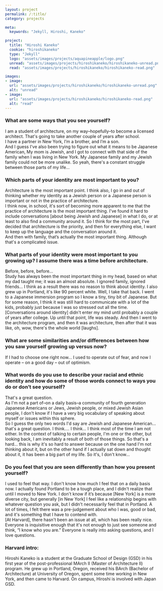 ```yaml
---
layout: project
permalink: /:title/
category: projects

meta:
  keywords: "Jekyll, Hiroshi, Kaneko"

project:
  title: "Hiroshi Kaneko"
  cookie: "hiroshikaneko"
  type: "Jekyll"
  logo: "assets/images/projects/aquapineapple/logo.png"
  unread: "assets/images/projects/hiroshikaneko/hiroshikaneko-unread.png"
  read: "assets/images/projects/hiroshikaneko/hiroshikaneko-read.png"

images:
- image:
  url: "assets/images/projects/hiroshikaneko/hiroshikaneko-unread.png"
  alt: "unread"
- image:
  url: "assets/images/projects/hiroshikaneko/hiroshikaneko-read.png"
  alt: "read"
---
```

<h3>What are some ways that you see yourself?</h3>
<p>
I am a student of architecture, on my way–hopefully–to become a licensed architect. That's going to take another couple of years after school.
<br>
I have a partner in New York, I’m a brother, and I’m a son.
<br>
And I guess I've also been trying to figure out what it means to be Japanese American, My mom is Jewish, and I got to connect with that side of the family when I was living in New York. My Japanese family and my Jewish family could not be more unalike. So yeah, there's a constant struggle between those parts of my life...
</p>

<h3>Which parts of your identity are most important to you?</h3>
<p>
Architecture is the most important point. I think also, I go in and out of thinking whether my identity as a Jewish person or a Japanese person is important or not in the practice of architecture.
<br>
I think now, in school, it's sort of becoming more apparent to me that the practice of architecture is the most important thing. I've found it hard to include conversations [about being Jewish and Japanese] in what I do, or at least to also find a community around it. So I think for the most part, I've decided that architecture is the priority, and then for everything else, I want to keep up the language and the conversation around it.
<br>
And then with family, that’s actually the most important thing. Although that's a complicated issue.
</p>

<h3>What parts of your identity were most important to you growing up? I assume there was a time before architecture.</h3>
<p>
Before, before, before...
<br>
Study has always been the most important thing in my head, based on what my dad taught me; it was an almost absolute. I ignored family, ignored friends... I think as a result there was no reason to think about identity. I also grew up in Portland, it's like 90 percent white. Well, I take that back. I went to a Japanese immersion program so I know a tiny, tiny bit of Japanese. But for some reason, I think it was still hard to communicate with a lot of the kids, probably just because I was so stressed out all the time.
<br>
[Conversations around identity] didn't enter my mind until probably a couple of years after college. Up until that point, life was steady. And then I went to the architecture program, and then it was architecture, then after that it was like, oh, wow, there's the whole world [laughs].
</p>

<h3>What are some similarities and/or differences between how you saw yourself growing up versus now?</h3>
<p>
If I had to choose one right now... I used to operate out of fear, and now I operate – on a good day – out of optimism.
</p>

<h3>What words do you use to describe your racial and ethnic identity and how do some of those words connect to ways you do or don’t see yourself?</h3>
<p>
That's a great question.
<br>
As I'm not a part of–on a daily basis–a community of fourth generation Japanese Americans or Jews, Jewish people, or mixed Jewish Asian people, I don't know if I have a very big vocabulary of speaking about myself or issues within this sphere.
<br>
So I guess the only two words I'd say are Jewish and Japanese American... that's a great question. I think.... I think... I think most of the time I am not either. In the context of talking to certain people, I'm one or the other, but looking back, I am inevitably a result of both of those things. So that's a hard... this is why it's so hard to answer because on the one hand I'm not thinking about it, but on the other hand if I actually sat down and thought about it, it has been a big part of my life. So it's, I don't know…
</p>

<h3>Do you feel that you are seen differently than how you present yourself?</h3>
<p>
I used to feel that way. I don't know how much I feel that on a daily basis now. I actually found Portland to be a tough place, and I didn't realize that until I moved to New York. I don't know if it’s because [New York] is a more diverse city, but generally [in New York] I feel like a relationship begins with whatever question you ask, but I didn't necessarily feel that in Portland. A lot of times, I felt there was a pre-judgement about who I was, good or bad, and it's something that I have to contend with.
<br>
[At Harvard], there hasn't been an issue at all, which has been really nice. Everyone is inquisitive enough that it's not enough to just see someone and think, “I know who you are.” Everyone is really into asking questions, and I love questions.
</p>

<h3>Harvard intro:</h3>
<p>Hiroshi Kaneko is a student at the Graduate School of Design (GSD) in his first year of the post-professional MArch II (Master of Architecture II) program. He grew up in Portland, Oregon, received his BArch (Bachelor of Architecture) at University of Oregon, spent some time working in New York, and then came to Harvard. On campus, Hiroshi is involved with Japan GSD.</p>
